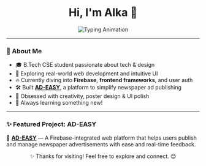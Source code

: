<h1 align="center">Hi, I'm Alka 👋</h1>

<p align="center">
  <img src="https://readme-typing-svg.demolab.com?font=Fira+Code&size=22&duration=2500&pause=1000&center=true&vCenter=true&width=700&lines=Currently+working+on+real-world+web+projects;Learning+Firebase+%2B+Frontend;Excited+about+open+source+%E2%9C%A8" alt="Typing Animation">
</p>

---

### 🌸 About Me

- 🎓 B.Tech CSE student passionate about tech & design  
- 🚀 Exploring real-world web development and intuitive UI  
- 🔥 Currently diving into **Firebase**, **frontend frameworks**, and user auth  
- 🛠 Built [**AD-EASY**](https://github.com/Alkanoble/AD_EASY), a platform to simplify newspaper ad publishing  
- 🎨 Obsessed with creativity, poster design & UI polish  
- 🌱 Always learning something new!

---

### ✨ Featured Project: AD-EASY

📌 **[AD-EASY](https://github.com/Alkanoble/AD_EASY)** — A Firebase-integrated web platform that helps users publish and manage newspaper advertisements with ease and real-time feedback.


<p align="center">✨ Thanks for visiting! Feel free to explore and connect. 😊</p>

